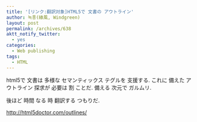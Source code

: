 ```yaml
---
title: '[リンク:翻訳対象]HTML5で 文書の アウトライン'
author: 녹풍(綠風, Windgreen)
layout: post
permalink: /archives/638
aktt_notify_twitter:
  - yes
categories:
  - Web publishing
tags:
  - HTML
---
```

html5で 文書は 多様な セマンティックス テグルを 支援する. これに 備えた アウトライン 探求が 必要は 割 ことだ. 備える 次元で ガルムリ. 

後ほど 時間 なる 時 翻訳する つもりだ. 

http://html5doctor.com/outlines/